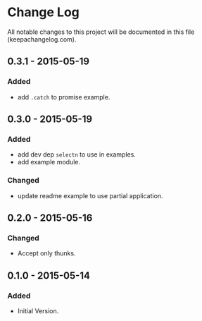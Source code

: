 # Change Log
All notable changes to this project will be documented in this file (keepachangelog.com).

## 0.3.1 - 2015-05-19
### Added
- add `.catch` to promise example.

## 0.3.0 - 2015-05-19
### Added
- add dev dep `selectn` to use in examples.
- add example module.

### Changed
- update readme example to use partial application.

## 0.2.0 - 2015-05-16
### Changed
- Accept only thunks.

## 0.1.0 - 2015-05-14
### Added
- Initial Version.

